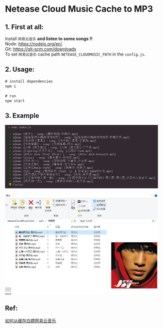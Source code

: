# Netease Cloud Music Cache to MP3

## 1. First at all:

Install
`网易云音乐` **and listen to some songs !!**  
Node: https://nodejs.org/en/  
Git: https://git-scm.com/downloads  
To set `网易云音乐` cache path `NETEASE_CLOUDMUSIC_PATH` in the `config.js`.

## 2. Usage:

```
# install dependencies
npm i

# run
npm start

```

## 3. Example

![eg](eg.png)

![album](album.png)

## Ref:

[如何从缓存白嫖网易云音乐](https://segmentfault.com/a/1190000022772403)

